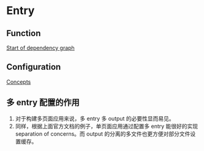 # Entry

## Function
[Start of dependency graph](https://webpack.js.org/concepts/#entry)

## Configuration
[Concepts](https://webpack.js.org/concepts/entry-points/)

## 多 entry 配置的作用
1. 对于构建多页面应用来说，多 entry 多 output 的必要性显而易见。
2. 同样，根据上面官方文档的例子，单页面应用通过配置多 entry 能很好的实现 separation of
concerns。而 output 的分离的多文件也更方便对部分文件设置缓存。
